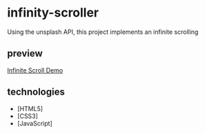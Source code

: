 # infinity-scroller

Using the unsplash API, this project implements an infinite scrolling 

## preview
[Infinite Scroll Demo](https://watch.screencastify.com/v/bTGyRBWOKpfAcUMAqF0L?raw=true)


## technologies
 - [HTML5]
 - [CSS3]
 - [JavaScript]
